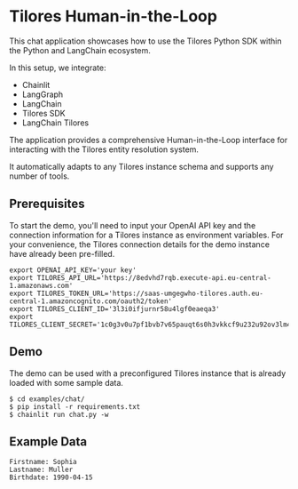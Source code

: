 # Tilores Human-in-the-Loop

This chat application showcases how to use the Tilores Python SDK within the Python and LangChain ecosystem.

In this setup, we integrate:

* Chainlit
* LangGraph
* LangChain
* Tilores SDK
* LangChain Tilores

The application provides a comprehensive Human-in-the-Loop interface for interacting with the
Tilores entity resolution system.

It automatically adapts to any Tilores instance schema and supports any number of tools.

## Prerequisites
To start the demo, you'll need to input your OpenAI API key and the connection information for a Tilores instance as environment variables. For your convenience, the Tilores connection details for the demo instance have already been pre-filled.

```
export OPENAI_API_KEY='your key'
export TILORES_API_URL='https://8edvhd7rqb.execute-api.eu-central-1.amazonaws.com'
export TILORES_TOKEN_URL='https://saas-umgegwho-tilores.auth.eu-central-1.amazoncognito.com/oauth2/token'
export TILORES_CLIENT_ID='3l3i0ifjurnr58u4lgf0eaeqa3'
export TILORES_CLIENT_SECRET='1c0g3v0u7pf1bvb7v65pauqt6s0h3vkkcf9u232u92ov3lm4aun2'
```

## Demo

The demo can be used with a preconfigured Tilores instance that is already loaded with some sample data.

```
$ cd examples/chat/
$ pip install -r requirements.txt
$ chainlit run chat.py -w
```

## Example Data
```
Firstname: Sophia
Lastname: Muller
Birthdate: 1990-04-15
```
